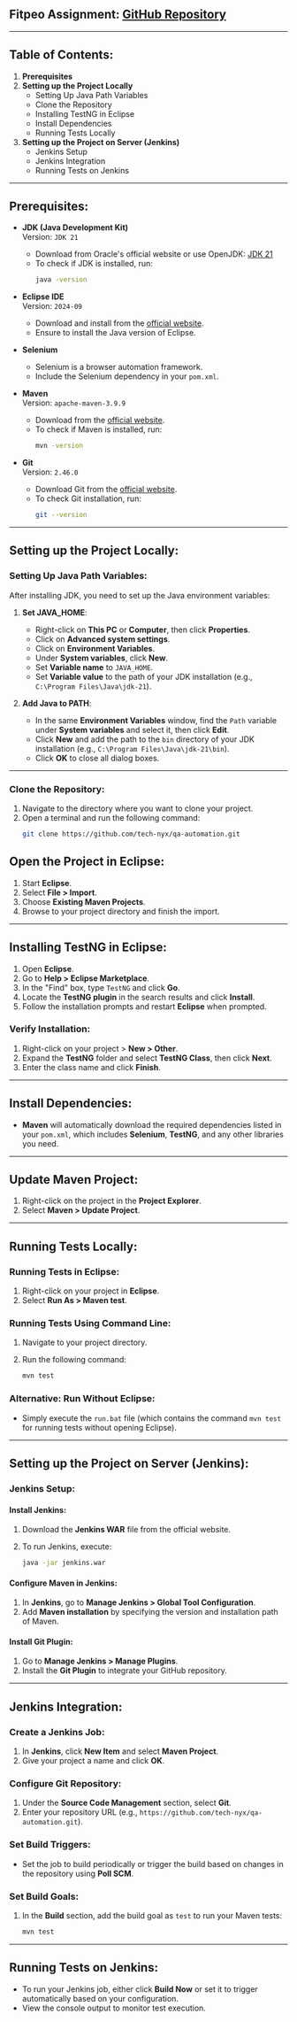 
## Fitpeo Assignment: [GitHub Repository](https://github.com/mahipalkumbar/Fitpeo)

---

## Table of Contents:
1. **Prerequisites**
2. **Setting up the Project Locally**
   - Setting Up Java Path Variables
   - Clone the Repository
   - Installing TestNG in Eclipse
   - Install Dependencies
   - Running Tests Locally
3. **Setting up the Project on Server (Jenkins)**
   - Jenkins Setup
   - Jenkins Integration
   - Running Tests on Jenkins

---

## Prerequisites:

- **JDK (Java Development Kit)**  
  Version: `JDK 21`  
  - Download from Oracle's official website or use OpenJDK: [JDK 21](https://www.oracle.com/java/technologies/javase/jdk21-archive-downloads.html)  
  - To check if JDK is installed, run:  
    ```bash
    java -version
    ```

- **Eclipse IDE**  
  Version: `2024-09`  
  - Download and install from the [official website](https://www.eclipse.org/downloads/).  
  - Ensure to install the Java version of Eclipse.

- **Selenium**  
  - Selenium is a browser automation framework.  
  - Include the Selenium dependency in your `pom.xml`.

- **Maven**  
  Version: `apache-maven-3.9.9`  
  - Download from the [official website](https://maven.apache.org/download.cgi).  
  - To check if Maven is installed, run:  
    ```bash
    mvn -version
    ```

- **Git**  
  Version: `2.46.0`  
  - Download Git from the [official website](https://git-scm.com/).  
  - To check Git installation, run:  
    ```bash
    git --version
    ```

---

## Setting up the Project Locally:

### Setting Up Java Path Variables:
After installing JDK, you need to set up the Java environment variables:

1. **Set JAVA_HOME**:
   - Right-click on **This PC** or **Computer**, then click **Properties**.
   - Click on **Advanced system settings**.
   - Click on **Environment Variables**.
   - Under **System variables**, click **New**.
   - Set **Variable name** to `JAVA_HOME`.
   - Set **Variable value** to the path of your JDK installation (e.g., `C:\Program Files\Java\jdk-21`).

2. **Add Java to PATH**:
   - In the same **Environment Variables** window, find the `Path` variable under **System variables** and select it, then click **Edit**.
   - Click **New** and add the path to the `bin` directory of your JDK installation (e.g., `C:\Program Files\Java\jdk-21\bin`).
   - Click **OK** to close all dialog boxes.

---

### Clone the Repository:
1. Navigate to the directory where you want to clone your project.
2. Open a terminal and run the following command:
   ```bash
   git clone https://github.com/tech-nyx/qa-automation.git
## Open the Project in Eclipse:

1. Start **Eclipse**.
2. Select **File > Import**.
3. Choose **Existing Maven Projects**.
4. Browse to your project directory and finish the import.

---

## Installing TestNG in Eclipse:

1. Open **Eclipse**.
2. Go to **Help > Eclipse Marketplace**.
3. In the "Find" box, type `TestNG` and click **Go**.
4. Locate the **TestNG plugin** in the search results and click **Install**.
5. Follow the installation prompts and restart **Eclipse** when prompted.

### Verify Installation:

1. Right-click on your project > **New > Other**.
2. Expand the **TestNG** folder and select **TestNG Class**, then click **Next**.
3. Enter the class name and click **Finish**.

---

## Install Dependencies:

- **Maven** will automatically download the required dependencies listed in your `pom.xml`, which includes **Selenium**, **TestNG**, and any other libraries you need.

---

## Update Maven Project:

1. Right-click on the project in the **Project Explorer**.
2. Select **Maven > Update Project**.

---

## Running Tests Locally:

### Running Tests in Eclipse:

1. Right-click on your project in **Eclipse**.
2. Select **Run As > Maven test**.

### Running Tests Using Command Line:

1. Navigate to your project directory.
2. Run the following command:

    ```bash
    mvn test
    ```

### Alternative: Run Without Eclipse:

- Simply execute the `run.bat` file (which contains the command `mvn test` for running tests without opening Eclipse).

---

## Setting up the Project on Server (Jenkins):

### Jenkins Setup:

#### Install Jenkins:

1. Download the **Jenkins WAR** file from the official website.
2. To run Jenkins, execute:

    ```bash
    java -jar jenkins.war
    ```

#### Configure Maven in Jenkins:

1. In **Jenkins**, go to **Manage Jenkins > Global Tool Configuration**.
2. Add **Maven installation** by specifying the version and installation path of Maven.

#### Install Git Plugin:

1. Go to **Manage Jenkins > Manage Plugins**.
2. Install the **Git Plugin** to integrate your GitHub repository.

---

## Jenkins Integration:

### Create a Jenkins Job:

1. In **Jenkins**, click **New Item** and select **Maven Project**.
2. Give your project a name and click **OK**.

### Configure Git Repository:

1. Under the **Source Code Management** section, select **Git**.
2. Enter your repository URL (e.g., `https://github.com/tech-nyx/qa-automation.git`).

### Set Build Triggers:

- Set the job to build periodically or trigger the build based on changes in the repository using **Poll SCM**.

### Set Build Goals:

1. In the **Build** section, add the build goal as `test` to run your Maven tests:

    ```bash
    mvn test
    ```

---

## Running Tests on Jenkins:

- To run your Jenkins job, either click **Build Now** or set it to trigger automatically based on your configuration.
- View the console output to monitor test execution.
